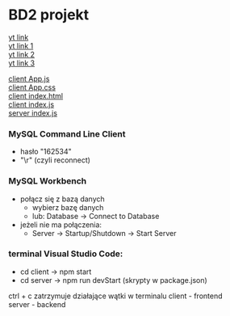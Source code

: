 # BD2 projekt

[yt link](https://www.youtube.com/watch?v=3-2Pj5hxwrw)     
[yt link 1](https://www.youtube.com/watch?v=T8mqZZ0r-RA)     
[yt link 2](https://www.youtube.com/watch?v=3YrOOia3-mo)     
[yt link 3](https://www.youtube.com/watch?v=_S2GKnFpdtE)

[client App.js](https://github.com/matCh00/DataBase_Course/blob/main/client/src/App.js)     
[client App.css](https://github.com/matCh00/DataBase_Course/blob/main/client/src/App.css)     
[client index.html](https://github.com/matCh00/DataBase_Course/blob/main/client/public/index.html)     
[client index.js](https://github.com/matCh00/BD2_P/blob/main/client/src/index.js)       
[server index.js](https://github.com/matCh00/DataBase_Course/blob/main/server/index.js)     

### MySQL Command Line Client
+ hasło "162534"
+ "\r" (czyli reconnect)

### MySQL Workbench
+ połącz się z bazą danych
    + wybierz bazę danych
    + lub: Database -> Connect to Database
+ jeżeli nie ma połączenia:
    + Server -> Startup/Shutdown -> Start Server

### terminal Visual Studio Code:
+ cd client  ->  npm start
+ cd server  ->  npm run devStart (skrypty w package.json)

ctrl + c  zatrzymuje działające wątki w terminalu
client - frontend     
server - backend
